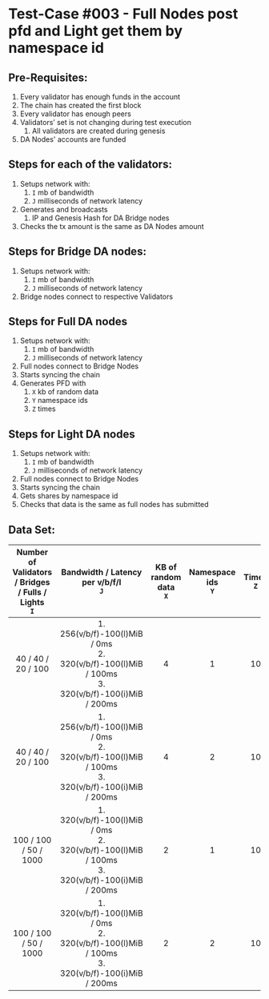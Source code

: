 # Test-Case #003 - Full Nodes post pfd and Light get them by namespace id

## Pre-Requisites:

1. Every validator has enough funds in the account
2. The chain has created the first block
3. Every validator has enough peers
4. Validators’ set is not changing during test execution
   1. All validators are created during genesis
5. DA Nodes' accounts are funded

## Steps for each of the validators:

1. Setups network with:
   1. `I` mb of bandwidth
   2. `J` milliseconds of network latency
2. Generates and broadcasts
   1. IP and Genesis Hash for DA Bridge nodes
3. Checks the tx amount is the same as DA Nodes amount

## Steps for Bridge DA nodes:

1. Setups network with:
   1. `I` mb of bandwidth
   2. `J` milliseconds of network latency
2. Bridge nodes connect to respective Validators

## Steps for Full DA nodes

1. Setups network with:
   1. `I` mb of bandwidth
   2. `J` milliseconds of network latency
2. Full nodes connect to Bridge Nodes
3. Starts syncing the chain
4. Generates PFD with
   1. `X` kb of random data
   2. `Y` namespace ids
   3. `Z` times

## Steps for Light DA nodes

1. Setups network with:
   1. `I` mb of bandwidth
   2. `J` milliseconds of network latency
2. Full nodes connect to Bridge Nodes
3. Starts syncing the chain
4. Gets shares by namespace id
5. Checks that data is the same as full nodes has submitted

## Data Set:

| Number of Validators / Bridges / Fulls / Lights <br /> `I` |                                Bandwidth / Latency per v/b/f/l <br /> `J`                                | KB of random data <br /> `X` | Namespace ids <br /> `Y` | Times <br/> `Z` |
|:----------------------------------------------------------:|:--------------------------------------------------------------------------------------------------------:|:----------------------------:|:------------------------:|:---------------:|
|                     40 / 40 / 20 / 100                     | 1. 256(v/b/f)-100(l)MiB / 0ms <br />2. 320(v/b/f)-100(l)MiB / 100ms<br />3. 320(v/b/f)-100(i)MiB / 200ms |              4               |            1             |       10        |
|                     40 / 40 / 20 / 100                     | 1. 256(v/b/f)-100(l)MiB / 0ms <br />2. 320(v/b/f)-100(l)MiB / 100ms<br />3. 320(v/b/f)-100(i)MiB / 200ms |              4               |            2             |       10        |
|                   100 / 100 / 50 / 1000                    | 1. 320(v/b/f)-100(l)MiB / 0ms<br />2. 320(v/b/f)-100(l)MiB / 100ms<br />3. 320(v/b/f)-100(i)MiB / 200ms  |              2               |            1             |       10        |
|                   100 / 100 / 50 / 1000                    | 1. 320(v/b/f)-100(l)MiB / 0ms<br />2. 320(v/b/f)-100(l)MiB / 100ms<br />3. 320(v/b/f)-100(i)MiB / 200ms  |              2               |            2             |       10        |
